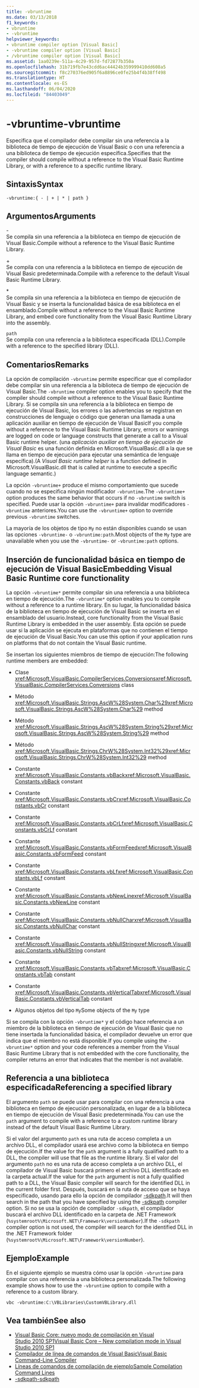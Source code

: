```yaml
---
title: -vbruntime
ms.date: 03/13/2018
f1_keywords:
- vbruntime
- -vbruntime
helpviewer_keywords:
- vbruntime compiler option [Visual Basic]
- -vbruntime compiler option [Visual Basic]
- /vbruntime compiler option [Visual Basic]
ms.assetid: 1aa0239e-511a-4c29-957d-fd72877b350a
ms.openlocfilehash: 31b719fb7e43cdd6ac44424b359999410dd608a5
ms.sourcegitcommit: f8c270376ed905f6a8896ce0fe25b4f4b38ff498
ms.translationtype: HT
ms.contentlocale: es-ES
ms.lasthandoff: 06/04/2020
ms.locfileid: "84403049"
---
```

# <a name="-vbruntime"></a><span data-ttu-id="8b892-102">-vbruntime</span><span class="sxs-lookup"><span data-stu-id="8b892-102">-vbruntime</span></span>
<span data-ttu-id="8b892-103">Especifica que el compilador debe compilar sin una referencia a la biblioteca de tiempo de ejecución de Visual Basic o con una referencia a una biblioteca de tiempo de ejecución específica.</span><span class="sxs-lookup"><span data-stu-id="8b892-103">Specifies that the compiler should compile without a reference to the Visual Basic Runtime Library, or with a reference to a specific runtime library.</span></span>  
  
## <a name="syntax"></a><span data-ttu-id="8b892-104">Sintaxis</span><span class="sxs-lookup"><span data-stu-id="8b892-104">Syntax</span></span>  
  
```console  
-vbruntime:{ - | + | * | path }  
```  
  
## <a name="arguments"></a><span data-ttu-id="8b892-105">Argumentos</span><span class="sxs-lookup"><span data-stu-id="8b892-105">Arguments</span></span>  
 \-  
 <span data-ttu-id="8b892-106">Se compila sin una referencia a la biblioteca en tiempo de ejecución de Visual Basic.</span><span class="sxs-lookup"><span data-stu-id="8b892-106">Compile without a reference to the Visual Basic Runtime Library.</span></span>  
  
 \+  
 <span data-ttu-id="8b892-107">Se compila con una referencia a la biblioteca en tiempo de ejecución de Visual Basic predeterminada.</span><span class="sxs-lookup"><span data-stu-id="8b892-107">Compile with a reference to the default Visual Basic Runtime Library.</span></span>  
  
 \*  
 <span data-ttu-id="8b892-108">Se compila sin una referencia a la biblioteca en tiempo de ejecución de Visual Basic y se inserta la funcionalidad básica de esa biblioteca en el ensamblado.</span><span class="sxs-lookup"><span data-stu-id="8b892-108">Compile without a reference to the Visual Basic Runtime Library, and embed core functionality from the Visual Basic Runtime Library into the assembly.</span></span>  
  
 `path`  
 <span data-ttu-id="8b892-109">Se compila con una referencia a la biblioteca especificada (DLL).</span><span class="sxs-lookup"><span data-stu-id="8b892-109">Compile with a reference to the specified library (DLL).</span></span>  
  
## <a name="remarks"></a><span data-ttu-id="8b892-110">Comentarios</span><span class="sxs-lookup"><span data-stu-id="8b892-110">Remarks</span></span>  
 <span data-ttu-id="8b892-111">La opción de compilación `-vbruntime` permite especificar que el compilador debe compilar sin una referencia a la biblioteca de tiempo de ejecución de Visual Basic.</span><span class="sxs-lookup"><span data-stu-id="8b892-111">The `-vbruntime` compiler option enables you to specify that the compiler should compile without a reference to the Visual Basic Runtime Library.</span></span> <span data-ttu-id="8b892-112">Si se compila sin una referencia a la biblioteca en tiempo de ejecución de Visual Basic, los errores o las advertencias se registran en construcciones de lenguaje o código que generan una llamada a una aplicación auxiliar en tiempo de ejecución de Visual Basic</span><span class="sxs-lookup"><span data-stu-id="8b892-112">If you compile without a reference to the Visual Basic Runtime Library, errors or warnings are logged on code or language constructs that generate a call to a Visual Basic runtime helper.</span></span> <span data-ttu-id="8b892-113">(una *aplicación auxiliar en tiempo de ejecución de Visual Basic* es una función definida en Microsoft.VisualBasic.dll a la que se llama en tiempo de ejecución para ejecutar una semántica de lenguaje específica).</span><span class="sxs-lookup"><span data-stu-id="8b892-113">(A *Visual Basic runtime helper* is a function defined in Microsoft.VisualBasic.dll that is called at runtime to execute a specific language semantic.)</span></span>  
  
 <span data-ttu-id="8b892-114">La opción `-vbruntime+` produce el mismo comportamiento que sucede cuando no se especifica ningún modificador `-vbruntime`.</span><span class="sxs-lookup"><span data-stu-id="8b892-114">The `-vbruntime+` option produces the same behavior that occurs if no `-vbruntime` switch is specified.</span></span> <span data-ttu-id="8b892-115">Puede usar la opción `-vbruntime+` para invalidar modificadores `-vbruntime` anteriores.</span><span class="sxs-lookup"><span data-stu-id="8b892-115">You can use the `-vbruntime+` option to override previous `-vbruntime` switches.</span></span>  
  
 <span data-ttu-id="8b892-116">La mayoría de los objetos de tipo `My` no están disponibles cuando se usan las opciones `-vbruntime-` o `-vbruntime:path`.</span><span class="sxs-lookup"><span data-stu-id="8b892-116">Most objects of the `My` type are unavailable when you use the `-vbruntime-` or `-vbruntime:path` options.</span></span>  
  
## <a name="embedding-visual-basic-runtime-core-functionality"></a><span data-ttu-id="8b892-117">Inserción de funcionalidad básica en tiempo de ejecución de Visual Basic</span><span class="sxs-lookup"><span data-stu-id="8b892-117">Embedding Visual Basic Runtime core functionality</span></span>  
 <span data-ttu-id="8b892-118">La opción `-vbruntime*` permite compilar sin una referencia a una biblioteca en tiempo de ejecución.</span><span class="sxs-lookup"><span data-stu-id="8b892-118">The `-vbruntime*` option enables you to compile without a reference to a runtime library.</span></span> <span data-ttu-id="8b892-119">En su lugar, la funcionalidad básica de la biblioteca en tiempo de ejecución de Visual Basic se inserta en el ensamblado del usuario.</span><span class="sxs-lookup"><span data-stu-id="8b892-119">Instead, core functionality from the Visual Basic Runtime Library is embedded in the user assembly.</span></span> <span data-ttu-id="8b892-120">Esta opción se puede usar si la aplicación se ejecuta en plataformas que no contienen el tiempo de ejecución de Visual Basic.</span><span class="sxs-lookup"><span data-stu-id="8b892-120">You can use this option if your application runs on platforms that do not contain the Visual Basic runtime.</span></span>  
  
 <span data-ttu-id="8b892-121">Se insertan los siguientes miembros de tiempo de ejecución:</span><span class="sxs-lookup"><span data-stu-id="8b892-121">The following runtime members are embedded:</span></span>  
  
- <span data-ttu-id="8b892-122">Clase <xref:Microsoft.VisualBasic.CompilerServices.Conversions></span><span class="sxs-lookup"><span data-stu-id="8b892-122"><xref:Microsoft.VisualBasic.CompilerServices.Conversions> class</span></span>  
  
- <span data-ttu-id="8b892-123">Método <xref:Microsoft.VisualBasic.Strings.AscW%28System.Char%29></span><span class="sxs-lookup"><span data-stu-id="8b892-123"><xref:Microsoft.VisualBasic.Strings.AscW%28System.Char%29> method</span></span>  
  
- <span data-ttu-id="8b892-124">Método <xref:Microsoft.VisualBasic.Strings.AscW%28System.String%29></span><span class="sxs-lookup"><span data-stu-id="8b892-124"><xref:Microsoft.VisualBasic.Strings.AscW%28System.String%29> method</span></span>  
  
- <span data-ttu-id="8b892-125">Método <xref:Microsoft.VisualBasic.Strings.ChrW%28System.Int32%29></span><span class="sxs-lookup"><span data-stu-id="8b892-125"><xref:Microsoft.VisualBasic.Strings.ChrW%28System.Int32%29> method</span></span>  
  
- <span data-ttu-id="8b892-126">Constante <xref:Microsoft.VisualBasic.Constants.vbBack></span><span class="sxs-lookup"><span data-stu-id="8b892-126"><xref:Microsoft.VisualBasic.Constants.vbBack> constant</span></span>  
  
- <span data-ttu-id="8b892-127">Constante <xref:Microsoft.VisualBasic.Constants.vbCr></span><span class="sxs-lookup"><span data-stu-id="8b892-127"><xref:Microsoft.VisualBasic.Constants.vbCr> constant</span></span>  
  
- <span data-ttu-id="8b892-128">Constante <xref:Microsoft.VisualBasic.Constants.vbCrLf></span><span class="sxs-lookup"><span data-stu-id="8b892-128"><xref:Microsoft.VisualBasic.Constants.vbCrLf> constant</span></span>  
  
- <span data-ttu-id="8b892-129">Constante <xref:Microsoft.VisualBasic.Constants.vbFormFeed></span><span class="sxs-lookup"><span data-stu-id="8b892-129"><xref:Microsoft.VisualBasic.Constants.vbFormFeed> constant</span></span>  
  
- <span data-ttu-id="8b892-130">Constante <xref:Microsoft.VisualBasic.Constants.vbLf></span><span class="sxs-lookup"><span data-stu-id="8b892-130"><xref:Microsoft.VisualBasic.Constants.vbLf> constant</span></span>  
  
- <span data-ttu-id="8b892-131">Constante <xref:Microsoft.VisualBasic.Constants.vbNewLine></span><span class="sxs-lookup"><span data-stu-id="8b892-131"><xref:Microsoft.VisualBasic.Constants.vbNewLine> constant</span></span>  
  
- <span data-ttu-id="8b892-132">Constante <xref:Microsoft.VisualBasic.Constants.vbNullChar></span><span class="sxs-lookup"><span data-stu-id="8b892-132"><xref:Microsoft.VisualBasic.Constants.vbNullChar> constant</span></span>  
  
- <span data-ttu-id="8b892-133">Constante <xref:Microsoft.VisualBasic.Constants.vbNullString></span><span class="sxs-lookup"><span data-stu-id="8b892-133"><xref:Microsoft.VisualBasic.Constants.vbNullString> constant</span></span>  
  
- <span data-ttu-id="8b892-134">Constante <xref:Microsoft.VisualBasic.Constants.vbTab></span><span class="sxs-lookup"><span data-stu-id="8b892-134"><xref:Microsoft.VisualBasic.Constants.vbTab> constant</span></span>  
  
- <span data-ttu-id="8b892-135">Constante <xref:Microsoft.VisualBasic.Constants.vbVerticalTab></span><span class="sxs-lookup"><span data-stu-id="8b892-135"><xref:Microsoft.VisualBasic.Constants.vbVerticalTab> constant</span></span>  
  
- <span data-ttu-id="8b892-136">Algunos objetos del tipo `My`</span><span class="sxs-lookup"><span data-stu-id="8b892-136">Some objects of the `My` type</span></span>  
  
 <span data-ttu-id="8b892-137">Si se compila con la opción `-vbruntime*` y el código hace referencia a un miembro de la biblioteca en tiempo de ejecución de Visual Basic que no tiene insertada la funcionalidad básica, el compilador devuelve un error que indica que el miembro no está disponible.</span><span class="sxs-lookup"><span data-stu-id="8b892-137">If you compile using the `-vbruntime*` option and your code references a member from the Visual Basic Runtime Library that is not embedded with the core functionality, the compiler returns an error that indicates that the member is not available.</span></span>  
  
## <a name="referencing-a-specified-library"></a><span data-ttu-id="8b892-138">Referencia a una biblioteca especificada</span><span class="sxs-lookup"><span data-stu-id="8b892-138">Referencing a specified library</span></span>  
 <span data-ttu-id="8b892-139">El argumento `path` se puede usar para compilar con una referencia a una biblioteca en tiempo de ejecución personalizada, en lugar de a la biblioteca en tiempo de ejecución de Visual Basic predeterminada.</span><span class="sxs-lookup"><span data-stu-id="8b892-139">You can use the `path` argument to compile with a reference to a custom runtime library instead of the default Visual Basic Runtime Library.</span></span>  
  
 <span data-ttu-id="8b892-140">Si el valor del argumento `path` es una ruta de acceso completa a un archivo DLL, el compilador usará ese archivo como la biblioteca en tiempo de ejecución.</span><span class="sxs-lookup"><span data-stu-id="8b892-140">If the value for the `path` argument is a fully qualified path to a DLL, the compiler will use that file as the runtime library.</span></span> <span data-ttu-id="8b892-141">Si el valor del argumento `path` no es una ruta de acceso completa a un archivo DLL, el compilador de Visual Basic buscará primero el archivo DLL identificado en la carpeta actual.</span><span class="sxs-lookup"><span data-stu-id="8b892-141">If the value for the `path` argument is not a fully qualified path to a DLL, the Visual Basic compiler will search for the identified DLL in the current folder first.</span></span> <span data-ttu-id="8b892-142">Después, buscará en la ruta de acceso que se haya especificado, usando para ello la opción de compilador [-sdkpath](sdkpath.md).</span><span class="sxs-lookup"><span data-stu-id="8b892-142">It will then search in the path that you have specified by using the [-sdkpath](sdkpath.md) compiler option.</span></span> <span data-ttu-id="8b892-143">Si no se usa la opción de compilador `-sdkpath`, el compilador buscará el archivo DLL identificado en la carpeta de .NET Framework (`%systemroot%\Microsoft.NET\Framework\versionNumber`).</span><span class="sxs-lookup"><span data-stu-id="8b892-143">If the `-sdkpath` compiler option is not used, the compiler will search for the identified DLL in the .NET Framework folder (`%systemroot%\Microsoft.NET\Framework\versionNumber`).</span></span>  
  
## <a name="example"></a><span data-ttu-id="8b892-144">Ejemplo</span><span class="sxs-lookup"><span data-stu-id="8b892-144">Example</span></span>  
 <span data-ttu-id="8b892-145">En el siguiente ejemplo se muestra cómo usar la opción `-vbruntime` para compilar con una referencia a una biblioteca personalizada.</span><span class="sxs-lookup"><span data-stu-id="8b892-145">The following example shows how to use the `-vbruntime` option to compile with a reference to a custom library.</span></span>  
  
```console
vbc -vbruntime:C:\VBLibraries\CustomVBLibrary.dll  
```  
  
## <a name="see-also"></a><span data-ttu-id="8b892-146">Vea también</span><span class="sxs-lookup"><span data-stu-id="8b892-146">See also</span></span>

- [<span data-ttu-id="8b892-147">Visual Basic Core: nuevo modo de compilación en Visual Studio 2010 SP1</span><span class="sxs-lookup"><span data-stu-id="8b892-147">Visual Basic Core – New compilation mode in Visual Studio 2010 SP1</span></span>](https://devblogs.microsoft.com/vbteam/vb-core-new-compilation-mode-in-visual-studio-2010-sp1/)
- [<span data-ttu-id="8b892-148">Compilador de línea de comandos de Visual Basic</span><span class="sxs-lookup"><span data-stu-id="8b892-148">Visual Basic Command-Line Compiler</span></span>](index.md)
- [<span data-ttu-id="8b892-149">Líneas de comandos de compilación de ejemplo</span><span class="sxs-lookup"><span data-stu-id="8b892-149">Sample Compilation Command Lines</span></span>](sample-compilation-command-lines.md)
- [<span data-ttu-id="8b892-150">-sdkpath</span><span class="sxs-lookup"><span data-stu-id="8b892-150">-sdkpath</span></span>](sdkpath.md)
